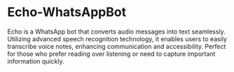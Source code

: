 # Echo-WhatsAppBot
Echo is a WhatsApp bot that converts audio messages into text seamlessly. Utilizing advanced speech recognition technology, it enables users to easily transcribe voice notes, enhancing communication and accessibility. Perfect for those who prefer reading over listening or need to capture important information quickly.
